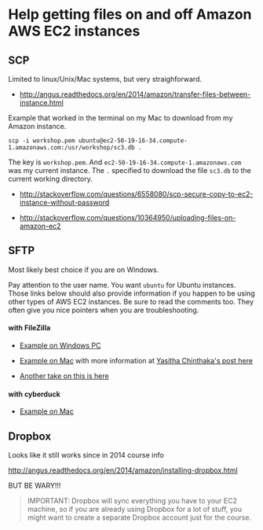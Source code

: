 # Help getting files on and off Amazon AWS EC2 instances

## SCP

Limited to linux/Unix/Mac systems, but very straighforward.

* http://angus.readthedocs.org/en/2014/amazon/transfer-files-between-instance.html

Example that worked in the terminal on my Mac to download from my Amazon instance.

	scp -i workshop.pem ubuntu@ec2-50-19-16-34.compute-1.amazonaws.com:/usr/workshop/sc3.db .

The key is `workshop.pem`. And `ec2-50-19-16-34.compute-1.amazonaws.com` was my current instance. The `.` specified to download the file `sc3.db` to the current working directory.



* http://stackoverflow.com/questions/6558080/scp-secure-copy-to-ec2-instance-without-password

* http://stackoverflow.com/questions/10364950/uploading-files-on-amazon-ec2


## SFTP

Most likely best choice if you are on Windows.

Pay attention to the user name. You want `ubuntu` for Ubuntu instances. Those links below should also provide information if you happen to be using other types of AWS EC2 instances. Be sure to read the comments too. They often give you nice pointers when you are troubleshooting.

#### with FileZilla

* [Example on Windows PC](http://angus.readthedocs.org/en/2014/amazon/transfer-files-between-instance.html)

* [Example on Mac](https://www.youtube.com/watch?v=e9BDvg42-JI) with more information at [Yasitha Chinthaka's post here](http://stackoverflow.com/questions/16744863/connect-to-amazon-ec2-file-directory-using-filezilla-and-sftp)

* [Another take on this is here](https://mdahlman.wordpress.com/2012/03/21/filezilla-and-ec2-using-private-keys/)

#### with cyberduck

* [Example on Mac](https://www.youtube.com/watch?v=hd4oL3WIPVM)



## Dropbox

Looks like it still works since in 2014 course info

http://angus.readthedocs.org/en/2014/amazon/installing-dropbox.html

BUT BE WARY!!!

>IMPORTANT: Dropbox will sync everything you have to your EC2 machine, so if you are already using Dropbox for a lot of stuff, you might want to create a separate Dropbox account just for the course.

